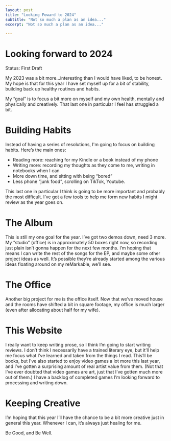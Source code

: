 ```yaml
---
layout: post
title: "Looking Foward to 2024"
subtitle: "Not so much a plan as an idea..."
excerpt: "Not so much a plan as an idea..."

--- 
```


# Looking forward to 2024

Status: First Draft

My 2023 was a bit more…interesting than I would have liked, to be honest. My hope is that for this year I have set myself up for a bit of stability, building back up healthy routines and habits.

My “goal” is to focus a bit more on myself and my own health, mentally and physically and creatively. That last one in particular I feel has struggled a bit.

# Building Habits

Instead of having a series of resolutions, I'm going to focus on building habits. Here’s the main ones:

- Reading more: reaching for my Kindle or a book instead of my phone
- Writing more: recording my thoughts as they come to me, writing in notebooks when I can
- More down time, and sitting with being “bored”
- Less phone “junk food”, scrolling on TikTok, Youtube.

This last one in particular I think is going to be more important and probably the most difficult. I’ve got a few tools to help me form new habits I might review as the year goes on.

# The Album

This is still my one goal for the year. I’ve got two demos down, need 3 more. My “studio” (office) is in approximately 50 boxes right now, so recording just plain isn’t gonna happen for the next few months. I’m hoping that means I can write the rest of the songs for the EP, and maybe some other project ideas as well. It’s possible they’re already started among the various ideas floating around on my reMarkable, we’ll see.

# The Office

Another big project for me is the office itself. Now that we’ve moved house and the rooms have shifted a bit in square footage, my office is much larger (even after allocating about half for my wife).

# This Website

I really want to keep writing prose, so I think I’m going to start writing reviews. I don’t think I necessarily have a trained literary eye, but it’ll help me focus what I’ve learned and taken from the things I read. This’ll be books, but I’ve also started to enjoy video games a lot more this last year, and I’ve gotten a surprising amount of real artist value from them. (Not that I’ve ever doubted that video games are art, just that I’ve gotten much more out of them.) I have a backlog of completed games I’m looking forward to processing and writing down.

# Keeping Creative

I’m hoping that this year I’ll have the chance to be a bit more creative just in general this year. Whenever I can, it’s always just healing for me.

Be Good, and Be Well.

